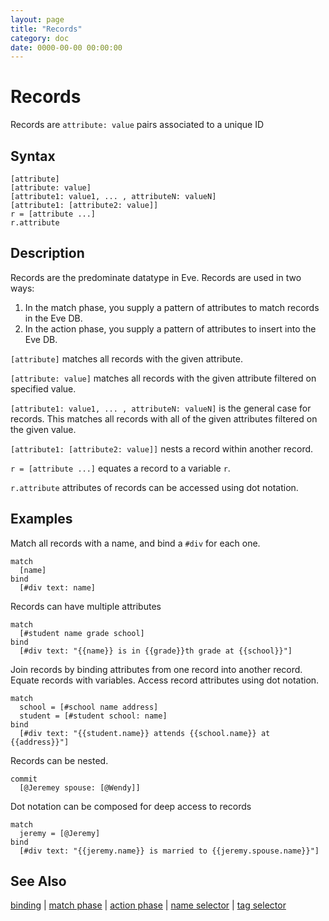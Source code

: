 ```yaml
---
layout: page
title: "Records"
category: doc
date: 0000-00-00 00:00:00
---
```


# Records

Records are `attribute: value` pairs associated to a unique ID

## Syntax

```
[attribute]
[attribute: value]
[attribute1: value1, ... , attributeN: valueN]
[attribute1: [attribute2: value]]
r = [attribute ...]
r.attribute
```

## Description

Records are the predominate datatype in Eve. Records are used in two ways:

1. In the match phase, you supply a pattern of attributes to match records in the Eve DB.
2. In the action phase, you supply a pattern of attributes to insert into the Eve DB.

`[attribute]` matches all records with the given attribute.

`[attribute: value]` matches all records with the given attribute filtered on specified value.

`[attribute1: value1, ... , attributeN: valueN]` is the general case for records. This matches all records with all of the given attributes filtered on the given value.

`[attribute1: [attribute2: value]]` nests a record within another record.

`r = [attribute ...]` equates a record to a variable `r`.

`r.attribute` attributes of records can be accessed using dot notation.

## Examples

Match all records with a name, and bind a `#div` for each one.

```
match
  [name]
bind
  [#div text: name]
```

Records can have multiple attributes

```
match
  [#student name grade school]
bind
  [#div text: "{{name}} is in {{grade}}th grade at {{school}}"]
```

Join records by binding attributes from one record into another record. Equate records with variables. Access record attributes using dot notation. 

```
match
  school = [#school name address]
  student = [#student school: name]
bind
  [#div text: "{{student.name}} attends {{school.name}} at {{address}}"]
```

Records can be nested.

```
commit
  [@Jeremey spouse: [@Wendy]]
```

Dot notation can be composed for deep access to records

```
match
  jeremy = [@Jeremy]
bind
  [#div text: "{{jeremy.name}} is married to {{jeremy.spouse.name}}"]
```

## See Also

[binding](binding.md) | [match phase](match-phase.md) | [action phase](action-phase.md) | [name selector](names.md) | [tag selector](tags.md)